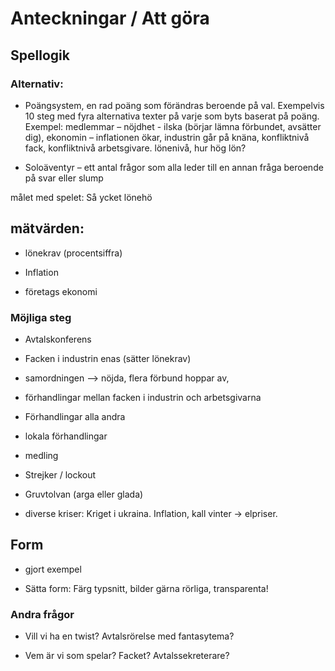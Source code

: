 Anteckningar / Att göra
=======================


## Spellogik

### Alternativ:

 * Poängsystem, en rad poäng som förändras beroende på val. Exempelvis 10 steg med fyra alternativa texter på varje som byts baserat på poäng. Exempel: medlemmar – nöjdhet - ilska (börjar lämna förbundet, avsätter dig), ekonomin – inflationen ökar,  industrin går på knäna, konfliktnivå fack, konfliktnivå arbetsgivare. lönenivå, hur hög lön?

 * Soloäventyr – ett antal frågor som alla leder till en annan fråga beroende på svar eller slump

målet med spelet: Så ycket lönehö



## mätvärden:

* lönekrav
 (procentsiffra)

* Inflation

* företags ekonomi

### Möjliga steg



* Avtalskonferens

* Facken i industrin enas (sätter lönekrav)

* samordningen –> nöjda, flera förbund hoppar av, 

* förhandlingar mellan facken i industrin och arbetsgivarna 

* Förhandlingar alla andra

* lokala förhandlingar

* medling

* Strejker / lockout

* Gruvtolvan (arga eller glada)

* diverse kriser: Kriget i ukraina. Inflation, kall vinter -> elpriser.

## Form

* gjort exempel

* Sätta form: Färg typsnitt, bilder gärna rörliga, transparenta!

### Andra frågor

* Vill vi ha en twist? Avtalsrörelse med fantasytema?

* Vem är vi som spelar? Facket? Avtalssekreterare?

